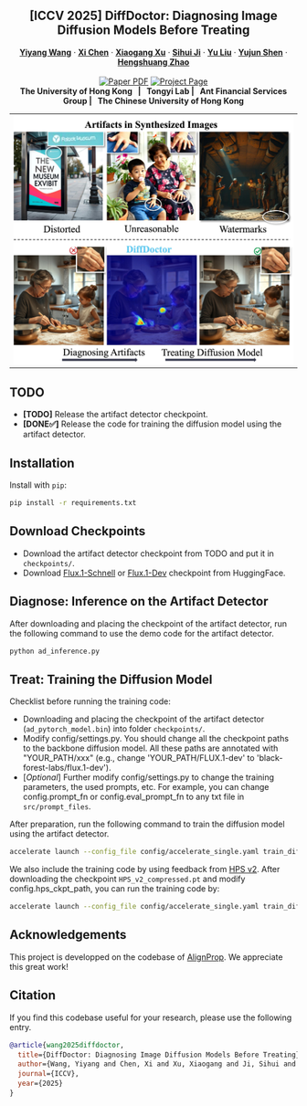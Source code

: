 <p align="center">
  <h2 align="center">[ICCV 2025] DiffDoctor: Diagnosing Image Diffusion Models Before Treating</h2>
  <p align="center">
    <a href="https://chandlerwang14.github.io"><strong>Yiyang Wang</strong></a>
    ·
    <a href="https://xavierchen34.github.io/"><strong>Xi Chen</strong></a>
    ·
    <a href="https://xuxiaogang.com"><strong>Xiaogang Xu</strong></a>
    ·
    <a href="https://sihuiji.github.io/Homepage/"><strong>Sihui Ji</strong></a>
    ·
    <a href="https://scholar.google.com/citations?user=8zksQb4AAAAJ&hl=zh-CN"><strong>Yu Liu</strong></a>
    ·
    <a href="https://shenyujun.github.io/"><strong>Yujun Shen</strong></a>
    ·
    <a href="https://hszhao.github.io/"><strong>Hengshuang Zhao</strong></a>
    <br>
    <br>
        <a href="https://arxiv.org/abs/2501.12382"><img src='https://img.shields.io/badge/arXiv-DiffDoctor-red' alt='Paper PDF'></a>
        <a href='https://chandlerwang14.github.io/DiffDoctor-Page/'><img src='https://img.shields.io/badge/Project_Page-DiffDoctor-green' alt='Project Page'></a>
    <br>
    <b>The University of Hong Kong &nbsp; | &nbsp;  Tongyi Lab  | &nbsp;  Ant Financial Services Group | &nbsp; The Chinese University of Hong Kong </b>
  </p>


  <table align="center">
    <tr>
    <td>
      <img src="asset/teaser.jpg" width="100%">
    </td>
    </tr>
    <tr>
    </tr>
  </table>

## TODO
* **[TODO]** Release the artifact detector checkpoint.
* **[DONE✅]** Release the code for training the diffusion model using the artifact detector. 


## Installation
Install with `pip`: 
```bash
pip install -r requirements.txt
```


## Download Checkpoints
- Download the artifact detector checkpoint from TODO and put it in ```checkpoints/```.
- Download [Flux.1-Schnell](https://huggingface.co/black-forest-labs/FLUX.1-schnell) or [Flux.1-Dev](https://huggingface.co/black-forest-labs/FLUX.1-dev) checkpoint from HuggingFace.


## Diagnose: Inference on the Artifact Detector
After downloading and placing the checkpoint of the artifact detector, run the following command to use the demo code for the artifact detector.
```bash
python ad_inference.py
```

## Treat: Training the Diffusion Model
Checklist before running the training code:
- Downloading and placing the checkpoint of the artifact detector (```ad_pytorch_model.bin```) into folder ```checkpoints/```.
- Modify config/settings.py. You should change all the checkpoint paths to the backbone diffusion model. All these paths are annotated with "YOUR_PATH/xxx" (e.g., change 'YOUR_PATH/FLUX.1-dev' to 'black-forest-labs/flux.1-dev').
- [*Optional*] Further modify config/settings.py to change the training parameters, the used prompts, etc. For example, you can change config.prompt_fn or config.eval_prompt_fn to any txt file in ```src/prompt_files```.

After preparation, run the following command to train the diffusion model using the artifact detector.
```bash
accelerate launch --config_file config/accelerate_single.yaml train_diffusion_model.py --config config/settings.py:ad 
```

We also include the training code by using feedback from [HPS v2](https://github.com/tgxs002/HPSv2). After downloading the checkpoint ```HPS_v2_compressed.pt``` and modify config.hps_ckpt_path, you can run the training code by:
```bash
accelerate launch --config_file config/accelerate_single.yaml train_diffusion_model.py --config config/settings.py:hps
```


## Acknowledgements
This project is developped on the codebase of [AlignProp](https://github.com/mihirp1998/AlignProp). 
We appreciate this great work! 


## Citation
If you find this codebase useful for your research, please use the following entry.
```BibTeX
@article{wang2025diffdoctor,
  title={DiffDoctor: Diagnosing Image Diffusion Models Before Treating},
  author={Wang, Yiyang and Chen, Xi and Xu, Xiaogang and Ji, Sihui and Liu, Yu and Shen, Yujun and Zhao, Hengshuang},
  journal={ICCV},
  year={2025}
}
```
